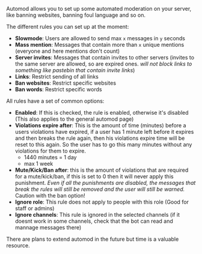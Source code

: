Automod allows you to set up some automated moderation on your server, like banning websites, banning foul language and so on.

The different rules you can set up at the moment:

 - **Slowmode**: Users are allowed to send max `x` messages in `y` seconds
 - **Mass mention**: Messages that contain more than `x` unique mentions (everyone and here mentions don't count)
 - **Server invites**: Messages that contain invites to other servers (invites to the same server are allowed, so are expired ones. *will not block links to something like pastebin that contain invite links*)
 - **Links**: Restrict sending of all links
 - **Ban websites**: Restrict specific websites
 - **Ban words**: Restrict specific words


All rules have a set of common options:

 - **Enabled**: If this is checked, the rule is enabled, otherwise it's disabled (This also applies to the general automod page)
 - **Violations expire after**: This is the amount of time (minutes) before a users violations have expired, if a user has 1 minute left before it expires and then breaks the rule again, then his violations expire time will be reset to this again. So the user has to go this many minutes without any violations for them to expire.
     + 1440 minutes = 1 day
     + max 1 week
 -  **Mute/Kick/Ban after**: this is the amount of violations that are required for a mute/kick/ban, if this is set to 0 then it will never apply this punishment. *Even if all the punishments are disabled, the messages that break the rules will still be removed and the user will still be warned.* Caution with the ban option!
 -  **Ignore role**: This rule does not apply to people with this role (Good for staff or admins)
 -  **Ignore channels**: This rule is ignored in the selected channels (if it doesnt work in some channels, check that the bot can read and mannage messages there)

There are plans to extend automod in the future but time is a valuable resource.
